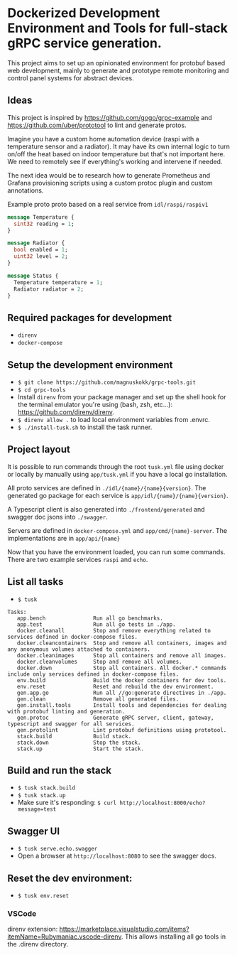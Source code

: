 # Dockerized Development Environment and Tools for full-stack gRPC service generation.

This project aims to set up an opinionated environment for protobuf based web development, mainly to generate and prototype remote monitoring and control panel systems for abstract devices.

## Ideas
This project is inspired by https://github.com/gogo/grpc-example and https://github.com/uber/prototool to lint and generate protos.

Imagine you have a custom home automation device (raspi with a temperature sensor and a radiator). It may have its own internal logic to turn on/off the heat based on indoor temperature but that's not important here. We need to remotely see if everything's working and intervene if needed.

The next idea would be to research how to generate Prometheus and Grafana provisioning scripts using a custom protoc plugin and custom annotations.

Example proto proto based on a real service from `idl/raspi/raspiv1`
```protobuf
message Temperature {
  sint32 reading = 1;
}

message Radiator {
  bool enabled = 1;
  uint32 level = 2;
}

message Status {
  Temperature temperature = 1;
  Radiator radiator = 2;
}
```

## Required packages for development
* `direnv`
* `docker-compose`

## Setup the development environment
* `$ git clone https://github.com/magnuskokk/grpc-tools.git`
* `$ cd grpc-tools`
* Install `direnv` from your package manager and set up the shell hook for the terminal emulator you're using (bash, zsh, etc...): https://github.com/direnv/direnv.
* `$ direnv allow .` to load local environment variables from .envrc.
* `$ ./install-tusk.sh` to install the task runner.

## Project layout
It is possible to run commands through the root `tusk.yml` file using docker or locally by manually using `app/tusk.yml` if you have a local go installation.

All proto services are defined in `./idl/{name}/{name}{version}`. The generated go package for each service is `app/idl/{name}/{name}{version}`.

A Typescript client is also generated into `./frontend/generated` and swagger doc jsons into `./swagger`.

Servers are defined in `docker-compose.yml` and `app/cmd/{name}-server`. The implementations are in `app/api/{name}`

Now that you have the environment loaded, you can run some commands. There are two example services `raspi` and `echo`.

## List all tasks
* `$ tusk`
```
Tasks:
   app.bench               Run all go benchmarks.
   app.test                Run all go tests in ./app.
   docker.cleanall         Stop and remove everything related to services defined in docker-compose files.
   docker.cleancontainers  Stop and remove all containers, images and any anonymous volumes attached to containers.
   docker.cleanimages      Stop all containers and remove all images.
   docker.cleanvolumes     Stop and remove all volumes.
   docker.down             Stop all containers. All docker.* commands include only services defined in docker-compose files.
   env.build               Build the docker containers for dev tools.
   env.reset               Reset and rebuild the dev environment.
   gen.app.go              Run all //go:generate directives in ./app.
   gen.clean               Remove all generated files.
   gen.install.tools       Install tools and dependencies for dealing with protobuf linting and generation.
   gen.protoc              Generate gRPC server, client, gateway, typescript and swagger for all services.
   gen.protolint           Lint protobuf definitions using prototool.
   stack.build             Build stack.
   stack.down              Stop the stack.
   stack.up                Start the stack.
 ```

## Build and run the stack
* `$ tusk stack.build`
* `$ tusk stack.up`
* Make sure it's responding: `$ curl http://localhost:8000/echo?message=test` 

## Swagger UI
* `$ tusk serve.echo.swagger`
* Open a browser at `http://localhost:8080` to see the swagger docs.

## Reset the dev environment:
* `$ tusk env.reset`

### VSCode
direnv extension: https://marketplace.visualstudio.com/items?itemName=Rubymaniac.vscode-direnv. This allows installing all go tools in the .direnv directory.
